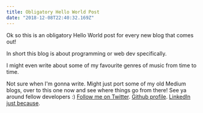 ```yaml
---
title: Obligatory Hello World Post
date: "2018-12-08T22:40:32.169Z"
---
```


Ok so this is an obligatory Hello World post for every new blog that comes out!

In short this blog is about programming or web dev specifically.

I might even write about some of my favourite genres of music from time to time.

Not sure when I'm gonna write. Might just port some of my old Medium blogs,
over to this one now and see where things go from there! See ya around fellow
developers :)
[Follow me on Twitter](https://twitter.com/zasuh_).
[Github profile](https://github.com/zasuh).
[LinkedIn just because](https://www.linkedin.com/in/zasuhadolnik/).
